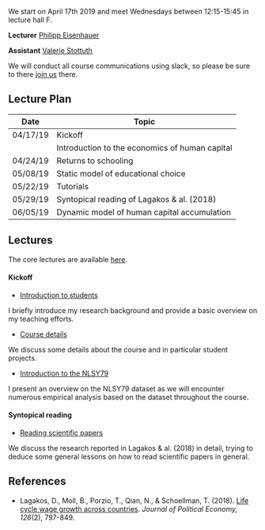 
We start on April 17th 2019 and meet Wednesdays between 12:15-15:45 in lecture hall F.

**Lecturer** [Philipp Eisenhauer](https://peisenha.github.io)

**Assistant** [Valerie Stottuth](https://github.com/vstottuth)

We will conduct all course communications using slack, so please be sure to  there [join us](https://join.slack.com/t/humancapitalanalysis/shared_invite/enQtNDQ0ODkyODYyODA2LWEyZjdlNWYwYmUyNzlkOWFkNWJkMGI5M2M4ZWUyMThhNWNiMmJhY2ZjY2E4YzE3NGQ5MzcxZTRhN2QxYjgxYWY) there.

## Lecture Plan

| Date      | Topic                                                     |
| ----------| --------------------------------------------------------- |
| 04/17/19  | Kickoff                                                   |
|           | Introduction to the economics of human capital            |
| 04/24/19  | Returns to schooling                                      |
| 05/08/19  | Static model of educational choice                        |
| 05/22/19  | Tutorials                                                 |
| 05/29/19  | Syntopical reading of Lagakos & al. (2018)                |
| 06/05/19  | Dynamic model of human capital accumulation               |

## Lectures

The core lectures are available [here](https://github.com/HumanCapitalAnalysis/economics/blob/master/README.md).

#### Kickoff

* [Introduction to students](https://github.com/peisenha/intro_to_students/blob/master/dist/eisenhauer-introduction.pdf)

I briefly introduce my research background and provide a basic overview on my teaching efforts.

* [Course details](https://github.com/HumanCapitalAnalysis/economics/blob/master/iterations/bonn_ss_2019/00_course_outline.pdf)

We discuss some details about the course and in particular student projects.

* [Introduction to the NLSY79](https://github.com/OpenSourceEconomics/nlsy_dataset/blob/master/distribution/presentation.pdf)

I present an overview on the NLSY79 dataset as we will encounter numerous empirical analysis based on the dataset throughout the course.

#### Syntopical reading

* [Reading scientific papers](https://github.com/HumanCapitalAnalysis/talks/blob/master/distribution/research_skills/01_reading_scientific_papers.pdf)

We discuss the research reported in Lagakos & al. (2018) in detail, trying to deduce some general lessons on how to read scientific papers in general.

## References

* Lagakos, D., Moll, B., Porzio, T., Qian, N., & Schoellman, T. (2018). [Life cycle wage growth across countries](https://www.journals.uchicago.edu/doi/abs/10.1086/696225?mobileUi=0). *Journal of Political Economy, 126*(2), 797-849.
